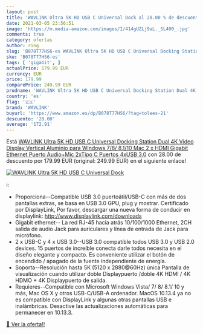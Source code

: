 ```yaml
---
layout: post
title: 'WAVLINK Ultra 5K HD USB C Universal Dock al 28.00 % de descuento'
date: 2021-03-05 23:56:51
image: 'https://m.media-amazon.com/images/I/414gUZLj9aL._SL400_.jpg'
comments: true
category: ofertas
author: ring
slug: 'B078T77HS6-es WAVLINK Ultra 5K HD USB C Universal Docking Station Dual...'
sku: 'B078T77HS6-es'
tags: [ 'gigabit', ]
actualPrice: 179.99 EUR
currency: EUR
price: 179.99
comparePrice: 249.99 EUR
prodname: 'WAVLINK Ultra 5K HD USB C Universal Docking Station Dual 4K Video Display Vertical Aluminio para Windows 7/8/ 8.1/10  Mac  2 x HDMI  Gigabit Ethernet  Puerto Audio+Mic  2xTipo C Puertos  4xUSB 3.0'
country: 'es'
flag: '🇪🇸'
brand: 'WAVLINK'
buyurl: 'https://www.amazon.es/dp/B078T77HS6/?tag=tolees-21'
descuento: '28.00'
average: '172.91'
---
```


Está [WAVLINK Ultra 5K HD USB C Universal Docking Station Dual 4K Video Display Vertical Aluminio para Windows 7/8/ 8.1/10  Mac  2 x HDMI  Gigabit Ethernet  Puerto Audio+Mic  2xTipo C Puertos  4xUSB 3.0](https://www.amazon.es/dp/B078T77HS6/?tag=tolees-21) con 28.00 de descuento por 179.99 EUR (original: 249.99 EUR) en el siguiente enlace!

[![WAVLINK Ultra 5K HD USB C Universal Dock](https://m.media-amazon.com/images/I/414gUZLj9aL._SL400_.jpg)](https://www.amazon.es/dp/B078T77HS6/?tag=tolees-21)

ℹ️:

- Proporciona--Compatible USB 3.0 puertoátil/USB-C con más de dos pantallas extras, se basa en USB 3.0 GPU, plug y mostrar. Certificado por DisplayLink, Por favor, descargar una nueva forma de conducir en displaylink: http://www.displaylink.com/downloads
- Gigabit ethernet-- La red RJ-45 hacia atrás 10/100/1000 Ethernet, 2CH salida de audio Jack para auriculares y línea de entrada de Jack para micrófono.
- 2 x USB-C y 4 x USB 3.0--USB 3.0 compatible todos USB 3.0 y USB 2.0 devices. 15 puertos de increíble conecta darle todos necesita en el diseño elegante y compacto. Es conveniente utilizar el botón de encendido / apagado de la fuente independiente de energía.
- Soporta--Resolución hasta 5K (5120 x 2880@60Hz) única Pantalla de visualización cuando utilizar doble Displaypuerto /doble 4K HDMI / 4K HDMO + 4K Displaypuerto de salida.
- Requieres--Compatible con Microsoft Windows Vista/ 7/ 8/ 8.1/ 10 y más, Mac OS X y otros USB-C/USB-A ordenador. MacOS 10.13.4 ya no es compatible con DisplayLink y algunas otras pantallas USB e inalámbricas. Desactive las actualizaciones automáticas para permanecer en 10.13.3.

[🛒 Ver la oferta!!](https://www.amazon.es/dp/B078T77HS6/?tag=tolees-21)
